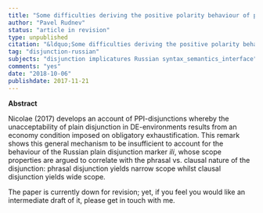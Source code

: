 ```yaml
---
title: "Some difficulties deriving the positive polarity behaviour of plain disjunction in Russian: Remarks on Nicolae 2017"
author: "Pavel Rudnev"
status: "article in revision"
type: unpublished
citation: "&ldquo;Some difficulties deriving the positive polarity behaviour of plain disjunction in Russian: Remarks on Nicolae 2017.&rdquo; Unpublished manuscript. National Research University Higher School of Economics (Moscow)"
tag: "disjunction-russian"
subjects: "disjunction implicatures Russian syntax_semantics_interface"
comments: "yes"
date: "2018-10-06"
publishdate: 2017-11-21
---
```



**Abstract** 

Nicolae (2017) develops an account of PPI-disjunctions whereby
the unacceptability of plain disjunction in DE-environments results from
an economy condition imposed on obligatory exhaustification. This remark
shows this general mechanism to be insufficient to account for the
behaviour of the Russian plain disjunction marker *ili*, whose scope properties are
argued to correlate with the phrasal vs. clausal nature of the disjunction:
phrasal disjunction yields narrow scope whilst clausal disjunction yields
wide scope.

The paper is currently down for revision; yet, if you feel you would like an intermediate draft of it, please get in touch with me.
